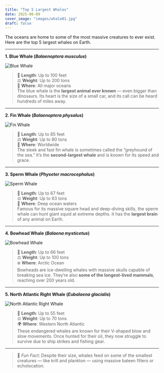 ```yaml
---
title: "Top 5 Largest Whales"
date: 2025-06-09
cover_image: "images/whale01.jpg"
draft: false
---
```


The oceans are home to some of the most massive creatures to ever exist. Here are the top 5 largest whales on Earth.

---

**1. Blue Whale (_Balaenoptera musculus_)**  

<img src="/images/whale01.jpg" alt="Blue Whale" class="article-image">

> 📏 **Length**: Up to 100 feet  
> ⚖️ **Weight**: Up to 200 tons  
> 🌊 **Where**: All major oceans  
The blue whale is the **largest animal ever known** — even bigger than dinosaurs. Its heart is the size of a small car, and its call can be heard hundreds of miles away.

---

**2. Fin Whale (_Balaenoptera physalus_)**  

<img src="/images/whale02.jpg" alt="Fin Whale" class="article-image">

> 📏 **Length**: Up to 85 feet  
> ⚖️ **Weight**: Up to 80 tons  
> 🌊 **Where**: Worldwide  
The sleek and fast fin whale is sometimes called the “greyhound of the sea.” It’s the **second-largest whale** and is known for its speed and grace.

---

**3. Sperm Whale (_Physeter macrocephalus_)**  

<img src="/images/whale03.jpg" alt="Sperm Whale" class="article-image">

> 📏 **Length**: Up to 67 feet  
> ⚖️ **Weight**: Up to 63 tons  
> 🌊 **Where**: Deep ocean waters  
Famous for its massive square head and deep-diving skills, the sperm whale can hunt giant squid at extreme depths. It has the **largest brain** of any animal on Earth.

---

**4. Bowhead Whale (_Balaena mysticetus_)**  

<img src="/images/whale04.jpg" alt="Bowhead Whale" class="article-image">

> 📏 **Length**: Up to 66 feet  
> ⚖️ **Weight**: Up to 100 tons  
> ❄️ **Where**: Arctic Ocean  
Bowheads are ice-dwelling whales with massive skulls capable of breaking sea ice. They’re also **some of the longest-lived mammals**, reaching over 200 years old.

---

**5. North Atlantic Right Whale (_Eubalaena glacialis_)**  

<img src="/images/whale05.jpg" alt="North Atlantic Right Whale" class="article-image">

> 📏 **Length**: Up to 55 feet  
> ⚖️ **Weight**: Up to 70 tons  
> 🌍 **Where**: Western North Atlantic  
These endangered whales are known for their V-shaped blow and slow movements. Once hunted for their oil, they now struggle to survive due to ship strikes and fishing gear.

---

> 🐋 *Fun Fact*: Despite their size, whales feed on some of the smallest creatures — like krill and plankton — using massive baleen filters or echolocation.

